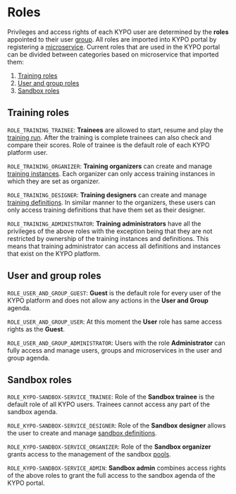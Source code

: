 # Roles 

Privileges and access rights of each KYPO user are determined by the **roles** appointed to their user [group](./administration/group.md).
All roles are imported into KYPO portal by registering a [microservice](./administration/microservices.md). Current roles that are used in the KYPO portal can be 
divided between categories based on microservice that imported them:
1. [Training roles](#training-roles)
2. [User and group roles](#user-and-group-roles)
3. [Sandbox roles](#sandbox-roles)

## Training roles

``ROLE_TRAINING_TRAINEE``: **Trainees** are allowed to start, resume and play the [training run](./trainings/training-run.md). After the training is complete 
trainees can also check and compare their scores. Role of trainee is the default role of each KYPO platform user.

``ROLE_TRAINING_ORGANIZER``: **Training organizers** can create and manage [training instances](./trainings/training-instance.md). Each organizer  can only access
training instances in which they are set as organizer.

``ROLE_TRAINING_DESIGNER``: **Training designers** can create and manage [training definitions](./trainings/training-definition.md). 
In similar manner to the organizers, these users can only access training definitions that have them set as their designer.

``ROLE_TRAINING_ADMINISTRATOR``: **Training administrators** have all the privileges of the above roles with the exception being that
they are not restricted by ownership of the training instances and definitions. This means that training administrator can access all 
definitions and instances that exist on the KYPO platform.

## User and group roles

``ROLE_USER_AND_GROUP_GUEST``: **Guest** is the default role for every user of the KYPO platform and does not allow
any actions in the **User and Group** agenda.

``ROLE_USER_AND_GROUP_USER``: At this moment the **User** role has same access rights as the **Guest**.

``ROLE_USER_AND_GROUP_ADMINISTRATOR``: Users with the role **Administrator** can fully access and manage users, groups and microservices in 
the user and group agenda.

## Sandbox roles

``ROLE_KYPO-SANDBOX-SERVICE_TRAINEE``: Role of the **Sandbox trainee** is the default role of all KYPO users. Trainees
 cannot access any part of the sandbox agenda.

``ROLE_KYPO-SANDBOX-SERVICE_DESIGNER``: Role of the **Sandbox designer** allows the user to create and manage 
[sandbox definitions](./sandboxes/sandbox-definition.md).

``ROLE_KYPO-SANDBOX-SERVICE_ORGANIZER``: Role of the **Sandbox organizer** grants access to the management of the sandbox 
[pools](./sandboxes/pool.md).

``ROLE_KYPO-SANDBOX-SERVICE_ADMIN``: **Sandbox admin** combines access rights of the above roles to grant the full access to the
sandbox agenda of the KYPO portal.